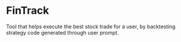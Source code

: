 # FinTrack
Tool that helps execute the best stock trade for a user, by backtesting strategy code generated through user prompt.
